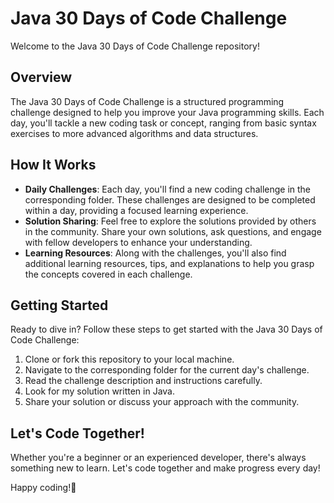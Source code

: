 # Java 30 Days of Code Challenge

Welcome to the Java 30 Days of Code Challenge repository!

## Overview
The Java 30 Days of Code Challenge is a structured programming challenge designed to help you improve your Java programming skills. Each day, you'll tackle a new coding task or concept, ranging from basic syntax exercises to more advanced algorithms and data structures.

## How It Works
- **Daily Challenges**: Each day, you'll find a new coding challenge in the corresponding folder. These challenges are designed to be completed within a day, providing a focused learning experience.
- **Solution Sharing**: Feel free to explore the solutions provided by others in the community. Share your own solutions, ask questions, and engage with fellow developers to enhance your understanding.
- **Learning Resources**: Along with the challenges, you'll also find additional learning resources, tips, and explanations to help you grasp the concepts covered in each challenge.

## Getting Started
Ready to dive in? Follow these steps to get started with the Java 30 Days of Code Challenge:
1. Clone or fork this repository to your local machine.
2. Navigate to the corresponding folder for the current day's challenge.
3. Read the challenge description and instructions carefully.
4. Look for my solution written in Java.
5. Share your solution or discuss your approach with the community.

## Let's Code Together!
Whether you're a beginner or an experienced developer, there's always something new to learn. Let's code together and make progress every day!

Happy coding!🚀
